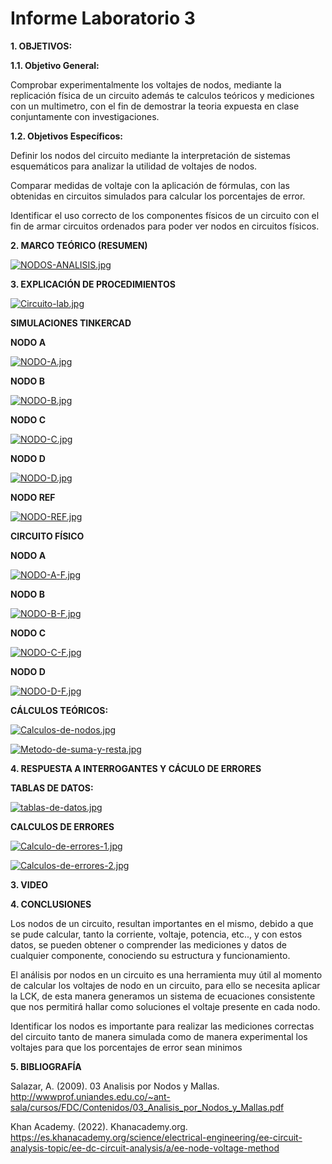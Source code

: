 # **Informe Laboratorio 3**

**1. OBJETIVOS:**

**1.1. Objetivo General:**

Comprobar experimentalmente los voltajes de nodos, mediante la replicación física de un circuito además te calculos teóricos y mediciones con un multimetro, con el fin de demostrar la teoria expuesta en clase conjuntamente con investigaciones.

**1.2. Objetivos Específicos:**

Definir los nodos del circuito mediante la interpretación de sistemas esquemáticos para analizar la utilidad de voltajes de nodos.

Comparar medidas de voltaje con la aplicación de fórmulas, con las obtenidas en circuitos simulados para calcular los porcentajes de error.

Identificar el uso correcto de los componentes físicos de un circuito con el fin de armar circuitos ordenados para poder ver nodos en circuitos físicos.

**2. MARCO TEÓRICO (RESUMEN)**

[![NODOS-ANALISIS.jpg](https://i.postimg.cc/nLgzWWYH/NODOS-ANALISIS.jpg)](https://postimg.cc/Mc0qMdF4) 

**3. EXPLICACIÓN DE PROCEDIMIENTOS**

[![Circuito-lab.jpg](https://i.postimg.cc/MKpc3NhQ/Circuito-lab.jpg)](https://postimg.cc/G96hH73L)

**SIMULACIONES TINKERCAD**

**NODO A**

[![NODO-A.jpg](https://i.postimg.cc/ZntKjyPj/NODO-A.jpg)](https://postimg.cc/LYDp85bZ)

**NODO B**

[![NODO-B.jpg](https://i.postimg.cc/zXNcWSHv/NODO-B.jpg)](https://postimg.cc/0rtn1Sf1)

**NODO C**

[![NODO-C.jpg](https://i.postimg.cc/g2kttzDP/NODO-C.jpg)](https://postimg.cc/4mq1mTq8)

**NODO D**

[![NODO-D.jpg](https://i.postimg.cc/RFDvhpZW/NODO-D.jpg)](https://postimg.cc/R6KkbRfm)

**NODO REF**

[![NODO-REF.jpg](https://i.postimg.cc/nLd1sqbs/NODO-REF.jpg)](https://postimg.cc/cKn32gJZ)

**CIRCUITO FÍSICO**

**NODO A**

[![NODO-A-F.jpg](https://i.postimg.cc/DZt948tT/NODO-A-F.jpg)](https://postimg.cc/0M0WL2kW)

**NODO B**

[![NODO-B-F.jpg](https://i.postimg.cc/7LJXGmD5/NODO-B-F.jpg)](https://postimg.cc/CZYb9CR0)

**NODO C**

[![NODO-C-F.jpg](https://i.postimg.cc/5y2Cv2vs/NODO-C-F.jpg)](https://postimg.cc/WFxzcj5Z)

**NODO D**

[![NODO-D-F.jpg](https://i.postimg.cc/ZRTBt5fJ/NODO-D-F.jpg)](https://postimg.cc/XZz794SP)


**CÁLCULOS TEÓRICOS:**

[![Calculos-de-nodos.jpg](https://i.postimg.cc/QMRJkhCs/Calculos-de-nodos.jpg)](https://postimg.cc/sB4W3F50)

[![Metodo-de-suma-y-resta.jpg](https://i.postimg.cc/d3KMfbHc/Metodo-de-suma-y-resta.jpg)](https://postimg.cc/cgT5gbGF)

**4. RESPUESTA A INTERROGANTES Y CÁCULO DE ERRORES**

**TABLAS DE DATOS:**

[![tablas-de-datos.jpg](https://i.postimg.cc/s1dp7cgc/tablas-de-datos.jpg)](https://postimg.cc/2LGbfnvb)

**CALCULOS DE ERRORES**

[![Calculo-de-errores-1.jpg](https://i.postimg.cc/13G3mZVX/Calculo-de-errores-1.jpg)](https://postimg.cc/75Lk9dVr)

[![Calculos-de-errores-2.jpg](https://i.postimg.cc/2yLCPpfz/Calculos-de-errores-2.jpg)](https://postimg.cc/SYq0Mvs5)

**3. VIDEO**



**4. CONCLUSIONES**

Los nodos de un circuito, resultan importantes en el mismo, debido a que se pude calcular, tanto la corriente, voltaje, potencia, etc.., y con estos datos, se pueden obtener o comprender las mediciones y datos de cualquier componente, conociendo su estructura y funcionamiento.

El análisis por nodos en un circuito es una herramienta muy útil al momento de calcular los voltajes de nodo en un circuito, para ello se necesita aplicar la LCK, de esta manera generamos un sistema de ecuaciones consistente que nos permitirá hallar como soluciones el voltaje presente en cada nodo.

Identificar los nodos es importante para realizar las mediciones correctas del circuito tanto de manera simulada como de manera experimental los voltajes para que los porcentajes de error sean minimos


**5. BIBLIOGRAFÍA**

Salazar, A. (2009). 03 Analisis por Nodos y Mallas. http://wwwprof.uniandes.edu.co/~ant-sala/cursos/FDC/Contenidos/03_Analisis_por_Nodos_y_Mallas.pdf

Khan Academy. (2022). Khanacademy.org. https://es.khanacademy.org/science/electrical-engineering/ee-circuit-analysis-topic/ee-dc-circuit-analysis/a/ee-node-voltage-method



